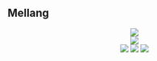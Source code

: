 <!--### 👋 -->
Mellang
---
<div align='center'>
  <img src="https://github-readme-stats.vercel.app/api/top-langs/?username=CaraMellang&theme=dark&hide_border=true&layout=compact" />
  </div>
<div align='center'>
  <img src="https://github-readme-stats.vercel.app/api?username=CaraMellang&show_icons=true&theme=dark&count_private=true&hide_border=true" />
  </div>
<div align='center'>
  <img src="https://img.shields.io/badge/React-808080?style=for-the-badge&logo=React&logoColor=#61DAFB" />
  <img src="https://img.shields.io/badge/JavaScript-F7DF1E?style=for-the-badge&logo=JavaScript&logoColor=black" />
  <img src="https://img.shields.io/badge/TypeScript-3178C6?style=for-the-badge&logo=TypeScript&logoColor=black" />
  </div>
<!-- ![Anurag's GitHub stats](https://github-readme-stats.vercel.app/api?username=CaraMellang&show_icons=true&theme=dark)   -->
<!-- [![REACT](https://img.shields.io/badge/React-808080?style=for-the-badge&logo=React&logoColor=#61DAFB)](github.com/CaraMellang/mwitter)
[![JS](https://img.shields.io/badge/JavaScript-F7DF1E?style=for-the-badge&logo=JavaScript&logoColor=black)](github.com/CaraMellang/mwitter)
[![TS](https://img.shields.io/badge/TypeScript-3178C6?style=for-the-badge&logo=TypeScript&logoColor=black)](github.com/CaraMellang/mwitter) -->


<!--
**CaraMellang/CaraMellang** is a ✨ _special_ ✨ repository because its `README.md` (this file) appears on your GitHub profile.

Here are some ideas to get you started:

- 🔭 I’m currently working on ...
- 🌱 I’m currently learning ...
- 👯 I’m looking to collaborate on ...
- 🤔 I’m looking for help with ...
- 💬 Ask me about ...
- 📫 How to reach me: ...
- 😄 Pronouns: ...
- ⚡ Fun fact: ...
-->
